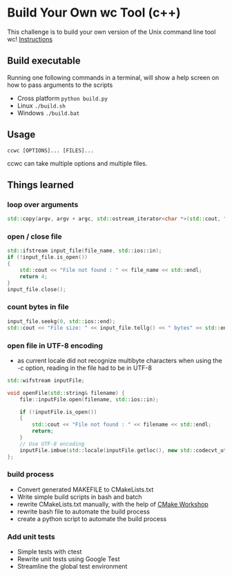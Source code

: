 # Build Your Own wc Tool (c++)
This challenge is to build your own version of the Unix command line tool wc!
[Instructions](https://codingchallenges.fyi/challenges/challenge-wc)


## Build executable

Running one following commands in a terminal, will show a help screen on how to pass arguments to the scripts

- Cross platform
``` python build.py ```
- Linux
``` ./build.sh ```
- Windows
``` ./build.bat ```

## Usage

```ccwc [OPTIONS]... [FILES]...```

ccwc can take multiple options and multiple files.




## Things learned

### loop over arguments
```cpp
std::copy(argv, argv + argc, std::ostream_iterator<char *>(std::cout, "\n"));
```
### open / close file
```cpp
std::ifstream input_file(file_name, std::ios::in);
if (!input_file.is_open())
{
    std::cout << "File not found : " << file_name << std::endl;
    return 4;
}
input_file.close();
```

### count bytes in file
```cpp
input_file.seekg(0, std::ios::end);
std::cout << "File size: " << input_file.tellg() << " bytes" << std::endl;
```

### open file in UTF-8 encoding
- as current locale did not recognize multibyte characters when using the -c option, reading in the file had to be in UTF-8 

```cpp
std::wifstream inputFile;

void openFile(std::string& filename) {
    file::inputFile.open(filename, std::ios::in);

    if (!inputFile.is_open())
    {
        std::cout << "File not found : " << filename << std::endl;
        return;
    }
    // Use UTF-8 encoding
    inputFile.imbue(std::locale(inputFile.getloc(), new std::codecvt_utf8<wchar_t>));
};

```

### build process
- Convert generated MAKEFILE to CMakeLists.txt
- Write simple build scripts in bash and batch
- rewrite CMakeLists.txt manually, with the help of [CMake Workshop](https://enccs.github.io/cmake-workshop/)
- rewrite bash file to automate the build process
- create a python script to automate the build process

### Add unit tests
- Simple tests with ctest
- Rewrite unit tests using Google Test
- Streamline the global test environment

